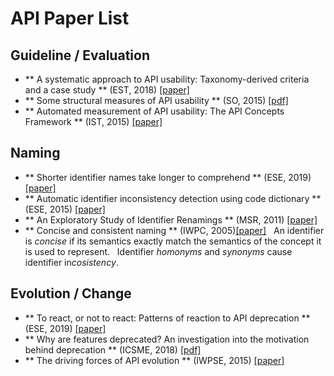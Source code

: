 # API Paper List

## Guideline / Evaluation
- ** A systematic approach to API usability: Taxonomy-derived criteria and a case study ** (EST, 2018) [[paper]](https://www.sciencedirect.com/science/article/pii/S0950584917302471)
- ** Some structural measures of API usability ** (SO, 2015) [[pdf]](https://engineering.purdue.edu/RVL/Publications/RamaKakAPIQ_SPE.pdf)
- ** Automated measurement of API usability: The API Concepts Framework ** (IST, 2015) [[paper]](https://www.sciencedirect.com/science/article/pii/S0950584915000178)


## Naming
- ** Shorter identifier names take longer to comprehend ** (ESE, 2019) [[paper]](https://link.springer.com/article/10.1007/s10664-018-9621-x)
- ** Automatic identifier inconsistency detection using code dictionary ** (ESE, 2015) [[paper]](https://link.springer.com/article/10.1007/s10664-015-9369-5)
- ** An Exploratory Study of Identifier Renamings ** (MSR, 2011) [[paper]](https://dl.acm.org/citation.cfm?id=1985449)
- ** Concise and consistent naming ** (IWPC, 2005)[[paper]](https://ieeexplore.ieee.org/document/1421019)
&nbsp; An identifier is *concise* if its semantics exactly match the semantics of the concept it is used to represent.
&nbsp; Identifier *homonyms* and *synonyms* cause identifier in*cosistency*.

## Evolution / Change
- ** To react, or not to react: Patterns of reaction to API deprecation ** (ESE, 2019) [[paper]](https://dl.acm.org/citation.cfm?id=2393662)
- ** Why are features deprecated? An investigation into the motivation behind deprecation ** (ICSME, 2018) [[pdf]](https://sback.it/publications/icsme2018b.pdf) 
- ** The driving forces of API evolution ** (IWPSE, 2015) [[paper]](https://dl.acm.org/citation.cfm?id=2804364)



